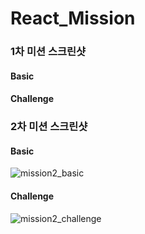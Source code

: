 # React_Mission

### 1차 미션 스크린샷
#### Basic
#### Challenge

### 2차 미션 스크린샷

#### Basic
![mission2_basic](https://user-images.githubusercontent.com/66302651/157255938-cb8c07a7-2691-4dc8-a810-5be449e9b38e.gif)

#### Challenge
![mission2_challenge](https://user-images.githubusercontent.com/66302651/157256044-77e0d155-a3da-4ca2-9dca-7831503e4bca.gif)
